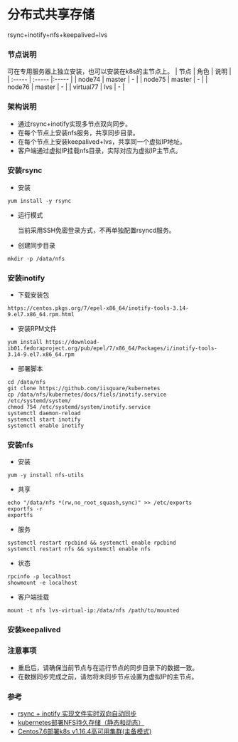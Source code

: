 # 分布式共享存储
rsync+inotify+nfs+keepalived+lvs

### 节点说明
可在专用服务器上独立安装，也可以安装在k8s的主节点上。
| 节点 | 角色 | 说明 |
| :----- | :----- |:----- |
| node74 | master | - |
| node75 | master | - |
| node76 | master | - |
| virtual77 | lvs | - |


### 架构说明
- 通过rsync+inotify实现多节点双向同步。
- 在每个节点上安装nfs服务，共享同步目录。
- 在每个节点上安装keepalived+lvs，共享同一个虚拟IP地址。
- 客户端通过虚拟IP挂载nfs目录，实际对应为虚拟IP主节点。

### 安装rsync
- 安装
```
yum install -y rsync
```
- 运行模式

  当前采用SSH免密登录方式，不再单独配置rsyncd服务。

- 创建同步目录
```
mkdir -p /data/nfs
```

### 安装inotify
- 下载安装包
```
https://centos.pkgs.org/7/epel-x86_64/inotify-tools-3.14-9.el7.x86_64.rpm.html
```
- 安装RPM文件
```
yum install https://download-ib01.fedoraproject.org/pub/epel/7/x86_64/Packages/i/inotify-tools-3.14-9.el7.x86_64.rpm
```
- 部署脚本
```
cd /data/nfs
git clone https://github.com/iisquare/kubernetes
cp /data/nfs/kubernetes/docs/fiels/inotify.service /etc/systemd/system/
chmod 754 /etc/systemd/system/inotify.service
systemctl daemon-reload
systemctl start inotify
systemctl enable inotify
```

### 安装nfs
- 安装
```
yum -y install nfs-utils
```
- 共享
```
echo "/data/nfs *(rw,no_root_squash,sync)" >> /etc/exports
exportfs -r
exportfs
```
- 服务
```
systemctl restart rpcbind && systemctl enable rpcbind
systemctl restart nfs && systemctl enable nfs
```
- 状态
```
rpcinfo -p localhost
showmount -e localhost
```
- 客户端挂载
```
mount -t nfs lvs-virtual-ip:/data/nfs /path/to/mounted
```

### 安装keepalived




### 注意事项
- 重启后，请确保当前节点与在运行节点的同步目录下的数据一致。
- 在数据同步完成之前，请勿将未同步节点设置为虚拟IP的主节点。


### 参考
- [rsync + inotify 实现文件实时双向自动同步](https://juejin.im/post/6844903989801123853)
- [kubernetes部署NFS持久存储（静态和动态）](https://www.jianshu.com/p/5e565a8049fc)
- [Centos7.6部署k8s v1.16.4高可用集群(主备模式)](https://www.kubernetes.org.cn/6632.html)

